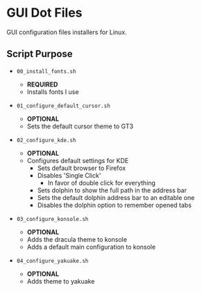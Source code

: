 # GUI Dot Files

GUI configuration files installers for Linux.

## Script Purpose

* `00_install_fonts.sh`
  * **REQUIRED**
  * Installs fonts I use

* `01_configure_default_cursor.sh`
  * **OPTIONAL**
  * Sets the default cursor theme to GT3

* `02_configure_kde.sh`
  * **OPTIONAL**
  * Configures default settings for KDE
    * Sets default browser to Firefox
    * Disables 'Single Click'
      * In favor of double click for everything
    * Sets dolphin to show the full path in the address bar
    * Sets the default dolphin address bar to an editable one
    * Disables the dolphin option to remember opened tabs

* `03_configure_konsole.sh`
  * **OPTIONAL**
  * Adds the dracula theme to konsole
  * Adds a default main configuration to konsole

* `04_configure_yakuake.sh`
  * **OPTIONAL**
  * Adds theme to yakuake
